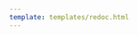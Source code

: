 ```yaml
---
template: templates/redoc.html
---
```


<redoc spec-url="{{base_path}}/apis/restapis/attribute-management.yaml" theme='{{redoc_theme}}'></redoc>
